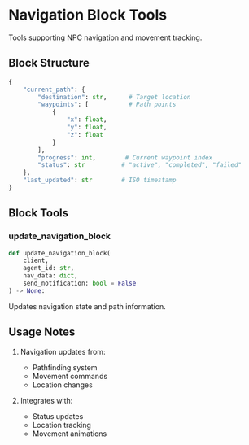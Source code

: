 # Navigation Block Tools

Tools supporting NPC navigation and movement tracking.

## Block Structure

```python
{
    "current_path": {
        "destination": str,      # Target location
        "waypoints": [           # Path points
            {
                "x": float,
                "y": float,
                "z": float
            }
        ],
        "progress": int,        # Current waypoint index
        "status": str          # "active", "completed", "failed"
    },
    "last_updated": str        # ISO timestamp
}
```

## Block Tools

### update_navigation_block
```python
def update_navigation_block(
    client,
    agent_id: str,
    nav_data: dict,
    send_notification: bool = False
) -> None:
```
Updates navigation state and path information.

## Usage Notes

1. Navigation updates from:
   - Pathfinding system
   - Movement commands
   - Location changes

2. Integrates with:
   - Status updates
   - Location tracking
   - Movement animations 